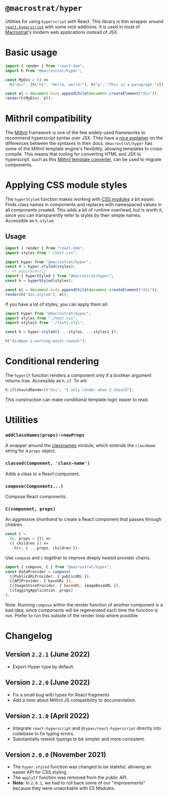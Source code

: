 # `@macrostrat/hyper`

Utilities for using `hyperscript` with React. This library is thin wrapper
around [`react-hyperscript`](https://github.com/mlmorg/react-hyperscript)
with some nice additions. It is used in most of [Macrostrat](https://macrostrat.org)'s
modern web applications instead of JSX.

# Basic usage

```js
import { render } from "react-dom";
import h from "@macrostrat/hyper";

const MyDiv = () =>
  h("div", [h("h1", "Hello, world!"), h("p", "This is a paragraph.")]);

const el = document.body.appendChild(document.createElement("div"));
render(h(MyDiv), el);
```

# Mithril compatibility

The [Mithril](https://mithril.js.org/) framework is one of the few widely-used frameworks to
recommend hyperscript syntax over JSX. They have a [nice explainer](https://mithril.js.org/jsx.html#jsx-vs-hyperscript)
on the differences between the syntaxes in their docs. `@macrostrat/hyper` has some of the
Mithril template engine's flexibility, allowing templates to cross-compile. This means that
tooling for converting HTML and JSX to hyperscript, such as this
[Mithril template converter](https://arthurclemens.github.io/mithril-template-converter/index.html),
can be used to migrate components.

# Applying CSS module styles

The `hyperStyled` function makes working with [CSS modules](https://github.com/css-modules/css-modules) a bit easier.
Finds class names in components and replaces with namespaced values in all components
created. This adds a bit of runtime overhead, but is worth it, since you can transparently refer to styles by their simple names. Accessible as `h.styled`.

## Usage

```js
import { render } from "react-dom";
import styles from "./test.css";

import hyper from "@macrostrat/hyper";
const h = hyper.styled(styles);
// or equivalently
import { hyperStyled } from "@macrostrat/hyper";
const h = hyperStyled(styles);

const el = document.body.appendChild(document.createElement("div"));
render(h("div.styled"), el);
```

If you have a lot of styles, you can apply them all:

```js
import hyper from "@macrostrat/hyper";
import styles from "./test.css";
import styles1 from "./test1.styl";

const h = hyper.styled({ ...styles, ...styles1 });

h("div#pos-1.warning.major-caveat");
```

# Conditional rendering

The `hyperIf` function renders a component only if a boolean argument returns true. Accessible as `h.if`. To wit:

```js
h.if(shouldRender)("div", "I only render when I should");
```

This construction can make conditional template logic easier to read.

# Utilities

### `addClassNames(props)->newProps`

A wrapper around the [classnames](https://github.com/JedWatson/classnames) module,
which extends the `className` string for a `props` object.

### `classed(Component, 'class-name')`

Adds a class to a React component.

### `compose(Components...)`

Compose React components.

### `C(component, props)`

An aggressive shorthand to create a React component that passes through children.

```js
const C =
  (c, props = {}) =>
  ({ children }) =>
    h(c, { ...props, children });
```

Use `compose` and `C` together to improve deeply nested provider chains.

```js
import { compose, C } from "@macrostrat/hyper";
const DataProvider = compose(
  C(PublicURLProvider, { publicURL }),
  C(APIProvider, { baseURL }),
  C(ImageStoreProvider, { baseURL: imageBaseURL }),
  C(TaggingApplication, props)
);
```

Note: Running `compose` within the render function of another component
is a bad idea, since components will be regenerated each time the function
is run. Prefer to run this outside of the render loop where possible.

# Changelog

## Version `2.2.1` (June 2022)

- Export Hyper type by default.

## Version `2.2.0` (June 2022)

- Fix a small bug with types for React fragments
- Add a note about Mithril JS compatibility to documentation.

## Version `2.1.0` (April 2022)

- Integrate `react-hyperscript` and `@types/react-hyperscript` directly
  into codebase to fix typing errors.
- Substantially rework typings to be simpler and more consistent.

## Version `2.0.0` (November 2021)

- The `hyper.styled` function was changed to be stateful,
  allowing an easier API for CSS styling.
- The `applyIf` function was removed from the public API.
- **Note:** In `2.0.1`, we had to roll back some of our "improvements"
  because they were unworkable with ES Modules.
